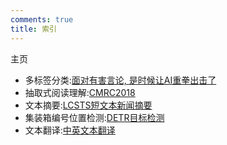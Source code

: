 ```yaml
---
comments: true
title: 索引
---
```


主页

- 多标签分类:[面对有害言论, 是时候让AI重拳出击了](./mlcoftc/multi-label-classification-of-toxic-comments.md)
- 抽取式阅读理解:[CMRC2018](./cmrc/cmrc.md)
- 文本摘要:[LCSTS短文本新闻摘要](./text-summary/text-summary.md)
- 集装箱编号位置检测:[DETR目标检测](./container-detr/container-detr.md)
- 文本翻译:[中英文本翻译](./translation/translation.md)
